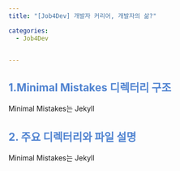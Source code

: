```yaml
---
title: "[Job4Dev] 개발자 커리어, 개발자의 삶?"

categories:
  - Job4Dev


---
```



## <span style="color:rgb(81, 132, 209) ;"> 1.Minimal Mistakes 디렉터리 구조
Minimal Mistakes는 Jekyll
<br>

## <span style="color:rgb(81, 132, 209) ;"> 2. 주요 디렉터리와 파일 설명
Minimal Mistakes는 Jekyll